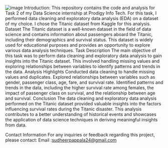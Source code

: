 ![image](https://github.com/user-attachments/assets/4f229197-9d66-4748-b97f-459e22477e9c)
Introduction: This repository contains the code and analysis for Task 2 of my Data Science internship at Prodigy Info Tech. For this task, I performed data cleaning and exploratory data analysis (EDA) on a dataset of my choice. I chose the Titanic dataset from Kaggle for this analysis. Dataset The Titanic dataset is a well-known dataset in the field of data science and contains information about passengers aboard the Titanic, including their demographics and survival status. This dataset is widely used for educational purposes and provides an opportunity to explore various data analysis techniques. Task Description The main objective of this task was to perform data cleaning and exploratory data analysis to gain insights into the Titanic dataset. This involved handling missing values and exploring relationships between variables to identify patterns and trends in the data. Analysis Highlights Conducted data cleaning to handle missing values and duplicates. Explored relationships between variables such as gender, passenger class, age, fare, and survival rate. Identified patterns and trends in the data, including the higher survival rate among females, the impact of passenger class on survival, and the relationship between age and survival. Conclusion The data cleaning and exploratory data analysis performed on the Titanic dataset provided valuable insights into the factors influencing survival rates during the Titanic disaster. This analysis contributes to a better understanding of historical events and showcases the application of data science techniques in deriving meaningful insights from data.

Contact Information For any inquiries or feedback regarding this project, please contact: Email :sudheerpappala24@gmail.com
